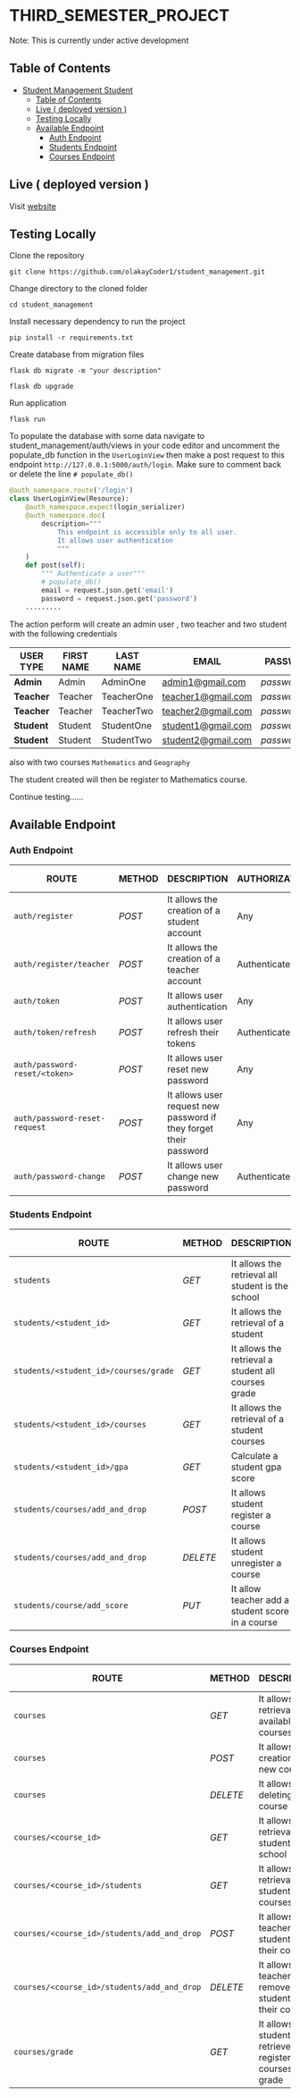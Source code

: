 # THIRD_SEMESTER_PROJECT

Note: This is currently under active development

## Table of Contents

- [Student Management Student](#student-management-student)
  - [Table of Contents](#table-of-contents)
  - [Live ( deployed version )](#live--deployed-version-)
  - [Testing Locally](#testing-locally)
  - [Available Endpoint](#available-endpoint)
    - [Auth Endpoint](#auth-endpoint)
    - [Students Endpoint](#students-endpoint)
    - [Courses Endpoint](#courses-endpoint)

## Live ( deployed version ) 

Visit [website](http://olakaycoder1.pythonanywhere.com/)
## Testing Locally

Clone the repository

```console
git clone https://github.com/olakayCoder1/student_management.git
```

Change directory to the cloned folder

```console
cd student_management
```

Install necessary dependency to run the project

```console
pip install -r requirements.txt
```
Create database from migration files 

```console
flask db migrate -m "your description"
```

```console
flask db upgrade
```
Run application

```console
flask run
```

To populate the database with some data navigate to student_management/auth/views in your code editor and uncomment the
populate_db function in the `UserLoginView` then make a post request to this endpoint `http://127.0.0.1:5000/auth/login`.
Make sure to comment back or delete the line  `# populate_db()`

```python
@auth_namespace.route('/login')
class UserLoginView(Resource):
    @auth_namespace.expect(login_serializer)
    @auth_namespace.doc(
        description="""
            This endpoint is accessible only to all user. 
            It allows user authentication
            """
    )
    def post(self):
        """ Authenticate a user"""
        # populate_db()
        email = request.json.get('email')
        password = request.json.get('password')
    .........
```

The action perform will create an admin user , two teacher and two student with the following credentials

| USER TYPE | FIRST NAME | LAST NAME | EMAIL | PASSWORD |
| ------- | ----- | ------|------- | ----- |
| __Admin__ | Admin  | AdminOne | admin1@gmail.com | _password123_ |
| __Teacher__ | Teacher  | TeacherOne | teacher1@gmail.com | _password123_ |
| __Teacher__ | Teacher  | TeacherTwo | teacher2@gmail.com | _password123_ |
| __Student__ | Student  | StudentOne | student1@gmail.com | _password123_ |
| __Student__ | Student  | StudentTwo | student2@gmail.com | _password123_ |

also with two courses `Mathematics` and `Geography`

The student created will then be register to Mathematics course.

Continue testing......



## Available Endpoint

### Auth Endpoint
| ROUTE | METHOD | DESCRIPTION | AUTHORIZATION  | USER TYPE |  PLACEHOLDER | 
| ------- | ----- | ------------ | ------|------- | ----- |
|  `auth/register` | _POST_ | It allows the  creation of a student account   | Any | Any |  ---- | 
|  `auth/register/teacher` |  _POST_ | It allows the creation of a teacher account   | Authenticated | Admin | ---- | 
|  `auth/token` |  _POST_  | It allows user authentication   | Any | Any | ---- | 
|  `auth/token/refresh` |  _POST_  | It allows user refresh their tokens   | Authenticated | Any | ---- | 
|  `auth/password-reset/<token>` |  _POST_  | It allows user reset new password  | Any | Any | A reset token | 
|  `auth/password-reset-request` |  _POST_  | It allows user request new password if they forget their password | Any | Any |  ---- | 
|  `auth/password-change` |  _POST_  | It allows user change new password | Authenticated | Any |---- |


### Students Endpoint
| ROUTE | METHOD | DESCRIPTION | AUTHORIZATION  | USER TYPE |  PLACEHOLDER | 
| ------- | ----- | ------------ | ------|------- | ----- |
|  `students` |  _GET_  | It allows the retrieval all student is the school   | Authenticated | Admin | ---- |
|  `students/<student_id>` |  _GET_  | It allows the  retrieval of a student | Authenticated | Any | A student ID |
|  `students/<student_id>/courses/grade` |  _GET_  | It allows the retrieval a student all courses grade   | Authenticated | Any | A student ID |
|  `students/<student_id>/courses` |  _GET_  | It allows the retrieval of a student courses   | Authenticated | ---- | A student ID |
|  `students/<student_id>/gpa` |  _GET_  | Calculate a student gpa score   | Authenticated | Any | A student ID |
|  `students/courses/add_and_drop` |  _POST_  | It allows student register a course   | Authenticated | Student | ---- |
|  `students/courses/add_and_drop` |  _DELETE_  | It allows student unregister a course   | Authenticated | Student | ---- |
|  `students/course/add_score` |  _PUT_  | It allow teacher add a student score in a course | Authenticated | Teacher | ---- |


### Courses Endpoint
| ROUTE | METHOD | DESCRIPTION | AUTHORIZATION  | USER TYPE |  PLACEHOLDER | 
| ------- | ----- | ------------ | ------|------- | ----- |
|  `courses` |  _GET_  | It allows the retrieval of all available courses   | Authenticated | Any | ---- |
|  `courses` |  _POST_  | It allows the creation of a new course   | Authenticated | Admin | ---- |
|  `courses` |  _DELETE_  | It allows deleting a course   | Authenticated | Admin | ---- |
|  `courses/<course_id>` |  _GET_  | It allows the retrieval all student is the school   | Authenticated | Admin | A course ID |
|  `courses/<course_id>/students` |  _GET_  | It allows the  retrieval of all students in a courses | Authenticated | Any | A course ID |
|  `courses/<course_id>/students/add_and_drop` |  _POST_  | It allows teacher add a  student the their course | Authenticated | Teacher | A course ID |
|  `courses/<course_id>/students/add_and_drop` |  _DELETE_  | It allows teacher remove a  student from their course | Authenticated | Teacher | A course ID |
|  `courses/grade` |  _GET_  | It allows student retrieve all registered courses grade | Authenticated | Student | ---- |



